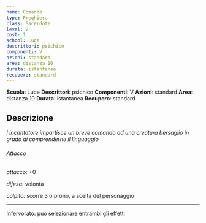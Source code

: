 ```yaml
---
name: Comando
type: Preghiera
class: Sacerdote
level: 2
cost: 1
school: Luce
descrittori: psichico
componenti: V
azioni: standard
area: distanza 10
durata: istantanea
recupero: standard
---
```

**Scuola**: Luce
**Descrittori**: psichico
**Componenti**: V
**Azioni**: standard
**Area**: distanza 10
**Durata**: istantanea
**Recupero**: standard

**Descrizione**
-

*l'incantatore impartisce un breve comando ad una creatura bersaglio in grado di comprenderne il linguaggio*

###### Attacco

*attacco:* +0

*difesa:* volontà

*colpito:* scorre 3 o prono, a scelta del personaggio

---

Infervorato: può selezionare entrambi gli effetti